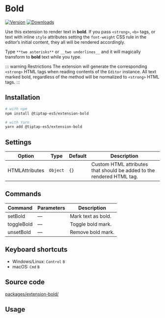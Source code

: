 # Bold

[![Version](https://img.shields.io/npm/v/@tiptap-es5/extension-bold.svg?label=version)](https://www.npmjs.com/package/@tiptap-es5/extension-bold)
[![Downloads](https://img.shields.io/npm/dm/@tiptap-es5/extension-bold.svg)](https://npmcharts.com/compare/@tiptap-es5/extension-bold?minimal=true)

Use this extension to render text in **bold**. If you pass `<strong>`, `<b>` tags, or text with inline `style` attributes setting the `font-weight` CSS rule in the editor’s initial content, they all will be rendered accordingly.

Type `**two asterisks**` or `__two underlines__` and it will magically transform to **bold** text while you type.

::: warning Restrictions
The extension will generate the corresponding `<strong>` HTML tags when reading contents of the `Editor` instance. All text marked bold, regardless of the method will be normalized to `<strong>` HTML tags.
:::

## Installation

```bash
# with npm
npm install @tiptap-es5/extension-bold

# with Yarn
yarn add @tiptap-es5/extension-bold
```

## Settings

| Option         | Type     | Default | Description                                                           |
| -------------- | -------- | ------- | --------------------------------------------------------------------- |
| HTMLAttributes | `Object` | `{}`    | Custom HTML attributes that should be added to the rendered HTML tag. |

## Commands

| Command    | Parameters | Description        |
| ---------- | ---------- | ------------------ |
| setBold    | —          | Mark text as bold. |
| toggleBold | —          | Toggle bold mark.  |
| unsetBold  | —          | Remove bold mark.  |

## Keyboard shortcuts

- Windows/Linux: `Control`&nbsp;`B`
- macOS: `Cmd`&nbsp;`B`

## Source code

[packages/extension-bold/](https://github.com/ueberdosis/tiptap/blob/main/packages/extension-bold/)

## Usage

<demo name="Marks/Bold" highlight="3-5,17,36" />
